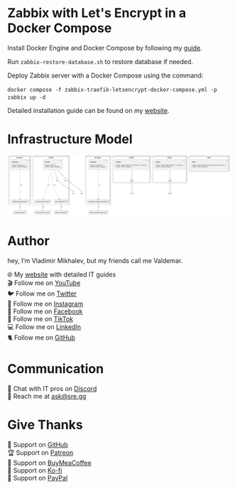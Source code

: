 # Zabbix with Let's Encrypt in a Docker Compose

Install Docker Engine and Docker Compose by following my [guide](https://www.heyvaldemar.com/install-docker-engine-and-docker-compose-on-ubuntu-server/).

Run `zabbix-restore-database.sh` to restore database if needed.

Deploy Zabbix server with a Docker Compose using the command:

`docker compose -f zabbix-traefik-letsencrypt-docker-compose.yml -p zabbix up -d`

Detailed installation guide can be found on my [website](https://www.heyvaldemar.com/install-zabbix-with-docker-compose/).

# Infrastructure Model
![Infrastructure model](.infragenie/infrastructure_model.png)

# Author
hey, I’m Vladimir Mikhalev, but my friends call me Valdemar.

🌐 My [website](https://www.heyvaldemar.com/) with detailed IT guides\
🎬 Follow me on [YouTube](https://www.youtube.com/channel/UCf85kQ0u1sYTTTyKVpxrlyQ?sub_confirmation=1)\
🐦 Follow me on [Twitter](https://twitter.com/heyValdemar)\
🎨 Follow me on [Instagram](https://www.instagram.com/heyvaldemar/)\
🎸 Follow me on [Facebook](https://www.facebook.com/heyValdemarFB/)\
🎥 Follow me on [TikTok](https://www.tiktok.com/@heyvaldemar)\
💻 Follow me on [LinkedIn](https://www.linkedin.com/in/heyvaldemar/)\
🐈 Follow me on [GitHub](https://github.com/heyvaldemar)

# Communication
👾 Chat with IT pros on [Discord](https://discord.gg/AJQGCCBcqf)\
📧 Reach me at ask@sre.gg

# Give Thanks
💎 Support on [GitHub](https://github.com/sponsors/heyValdemar)\
🏆 Support on [Patreon](https://www.patreon.com/heyValdemar)\
🥤 Support on [BuyMeaCoffee](https://www.buymeacoffee.com/heyValdemar)\
🍪 Support on [Ko-fi](https://ko-fi.com/heyValdemar)\
💖 Support on [PayPal](https://www.paypal.com/paypalme/heyValdemarCOM)
